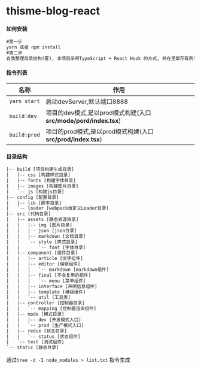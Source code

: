 # thisme-blog-react 

#### 如何安装

``` txt
#第一步
yarn 或者 npm install
#第二步
自我整理目录结构(雾), 本项目采用TypeScript + React Hook 的方式, 并在里面存有例子,确保会用Tsx
```

#### 指令列表

| 名称             | 作用                                                         |
| ---------------- | ------------------------------------------------------------ |
| ```yarn start``` | 启动devServer,默认端口8888                                   |
| ```build:dev```  | 项目的dev模式,是以prod模式构建(入口**src/mode/pord/index.tsx**) |
| ```build:prod``` | 项目的prod模式,是以prod模式构建(入口**src/prod/index.tsx**)  |

#### 目录结构

```txt
|-- build [项目构建生成目录]
|   |-- css [构建样式目录]
|   |-- fonts [构建字体目录]
|   |-- images [构建图片目录]
|   `-- js [构建js目录]
|-- config [配置目录]
|   |-- lib [脚本目录]
|   `-- loader [webpack自定义Loader目录]
|-- src [代码目录]
|   |-- assets [静态资源目录]
|   |   |-- img [图片目录]
|   |   |-- json [json目录]
|   |   |-- markdown [文档目录]
|   |   `-- style [样式目录]
|   |       `-- font [字体目录]
|   |-- component [组件目录]
|   |   |-- article [文字组件]
|   |   |-- editor [编辑组件]
|   |   |   `-- markdown [markdown组件]
|   |   |-- final [不会复用的组件]
|   |   |   `-- menu [菜单组件]
|   |   |-- interface [声明信息组件]
|   |   |-- template [模板组件]
|   |   `-- util [工具类]
|   |-- controller [控制器目录]
|   |   `-- mapping [控制器渲染组件]
|   |-- mode [模式目录]
|   |   |-- dev [开发模式入口]
|   |   `-- prod [生产模式入口]
|   |-- redux [状态目录]
|   |   `-- status [状态组件]
|   `-- test [测试组件]
`-- static [静态目录]
```

通过```tree -d -I node_modules > list.txt``` 指令生成